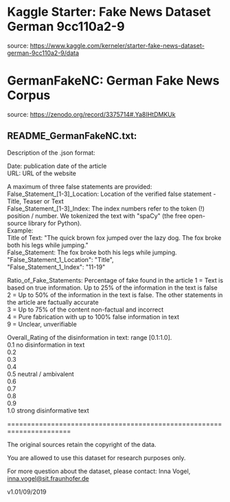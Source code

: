 # Kaggle Starter: Fake News Dataset German 9cc110a2-9  

source: https://www.kaggle.com/kerneler/starter-fake-news-dataset-german-9cc110a2-9/data  


# GermanFakeNC: German Fake News Corpus  

source: https://zenodo.org/record/3375714#.Ya8IHtDMKUk  

## README_GermanFakeNC.txt:  

Description of the .json format:  

Date: publication date of the article  
URL: URL of the website  


A maximum of three false statements are provided:  
False_Statement\_[1-3]\_Location: Location of the verified false statement - Title, Teaser or Text  
False_Statement\_[1-3]\_Index: The index numbers refer to the token (!) position / number. We tokenized the text with "spaCy" (the free open-source library for Python).  
Example:  
Title of Text: "The quick brown fox jumped over the lazy dog. The fox broke both his legs while jumping."  
False_Statement: The fox broke both his legs while jumping.  
"False_Statement_1_Location": "Title",  
"False_Statement_1_Index": "11-19"  
 
Ratio_of_Fake_Statements: Percentage of fake found in the article
1 = Text is based on true information. Up to 25% of the information in the text is false  
2 = Up to 50% of the information in the text is false. The other statements in the article are factually accurate  
3 = Up to 75% of the content non-factual and incorrect  
4 = Pure fabrication with up to 100% false information in text  
9 = Unclear, unverifiable  

Overall_Rating of the disinformation in text: range [0.1:1.0].  
0.1 no disinformation in text  
0.2  
0.3  
0.4  
0.5 neutral / ambivalent  
0.6  
0.7  
0.8  
0.9  
1.0 strong disinformative text  

======================================================================

The original sources retain the copyright of the data.

You are allowed to use this dataset for research purposes only.

For more question about the dataset, please contact:
Inna Vogel, inna.vogel@sit.fraunhofer.de 

v1.01/09/2019

